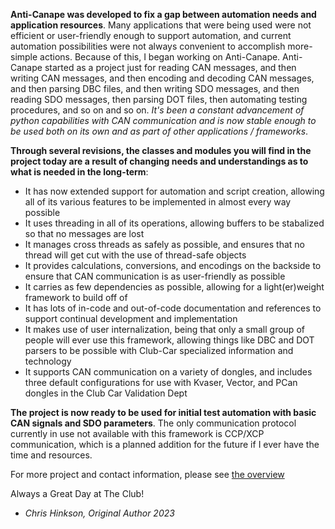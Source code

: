 **Anti-Canape was developed to fix a gap between automation needs and application resources**. Many applications that were being used were not efficient or user-friendly enough to support automation, and current automation possibilities were not always convenient to accomplish more-simple actions. Because of this, I began working on Anti-Canape. Anti-Canape started as a project just for reading CAN messages, and then writing CAN messages, and then encoding and decoding CAN messages, and then parsing DBC files, and then writing SDO messages, and then reading SDO messages, then parsing DOT files, then automating testing procedures, and so on and so on. *It's been a constant advancement of python capabilities with CAN communication and is now stable enough to be used both on its own and as part of other applications / frameworks*. 

**Through several revisions, the classes and modules you will find in the project today are a result of changing needs and understandings as to what is needed in the long-term**:  
- It has now extended support for automation and script creation, allowing all of its various features to be implemented in almost every way possible  
- It uses threading in all of its operations, allowing buffers to be stabalized so that no messages are lost  
- It manages cross threads as safely as possible, and ensures that no thread will get cut with the use of thread-safe objects  
- It provides calculations, conversions, and encodings on the backside to ensure that CAN communication is as user-friendly as possible  
- It carries as few dependencies as possible, allowing for a light(er)weight framework to build off of  
- It has lots of in-code and out-of-code documentation and references to support continual development and implementation  
- It makes use of user internalization, being that only a small group of people will ever use this framework, allowing things like DBC and DOT parsers to be possible with Club-Car specialized information and technology  
- It supports CAN communication on a variety of dongles, and includes three default configurations for use with Kvaser, Vector, and PCan dongles in the Club Car Validation Dept  

**The project is now ready to be used for initial test automation with basic CAN signals and SDO parameters**. The only communication protocol currently in use not available with this framework is CCP/XCP communication, which is a planned addition for the future if I ever have the time and resources.

For more project and contact information, please see [the overview](././index.md)

Always a Great Day at The Club!  
- *Chris Hinkson, Original Author 2023*